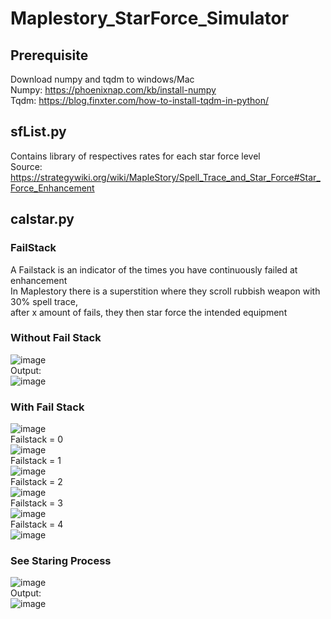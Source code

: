 # Maplestory_StarForce_Simulator

## Prerequisite
Download numpy and tqdm to windows/Mac <br/>
Numpy: https://phoenixnap.com/kb/install-numpy <br/>
Tqdm: https://blog.finxter.com/how-to-install-tqdm-in-python/ <br/>

## sfList.py 
Contains library of respectives rates for each star force level <br/>
Source: https://strategywiki.org/wiki/MapleStory/Spell_Trace_and_Star_Force#Star_Force_Enhancement

## calstar.py

### FailStack <br/>
A Failstack is an indicator of the times you have continuously failed at enhancement <br/>
In Maplestory there is a superstition where they scroll rubbish weapon with 30% spell trace,<br/>
after x amount of fails, they then star force the intended equipment <br/>

### Without Fail Stack
![image](https://user-images.githubusercontent.com/51332449/178011695-10ed2c72-b2ee-4d59-8aef-bf4a0250754d.png) <br/>
Output: <br/>
![image](https://user-images.githubusercontent.com/51332449/178011936-3e9acacc-8ca6-4735-8a16-8df0fdb8b478.png)<br/>

### With Fail Stack
![image](https://user-images.githubusercontent.com/51332449/178013216-286d1265-8309-4421-855d-c7c3a979e518.png)<br/>
Failstack = 0 <br/>
![image](https://user-images.githubusercontent.com/51332449/178012436-e6154cbb-b6ff-480d-a26d-3fed90988249.png)<br/>
Failstack = 1 <br/>
![image](https://user-images.githubusercontent.com/51332449/178012568-c3031f8f-3d93-4886-818b-e04ffa79a943.png)<br/>
Failstack = 2 <br/>
![image](https://user-images.githubusercontent.com/51332449/178012723-abbe3de6-af80-49ff-991b-b31fc7074aab.png)<br/>
Failstack = 3 <br/>
![image](https://user-images.githubusercontent.com/51332449/178012833-ae81139a-60fc-420a-ac9e-d684957bdba6.png)<br/>
Failstack = 4 <br/>
![image](https://user-images.githubusercontent.com/51332449/178012916-c7d7d679-ba97-4eee-9b91-72736975b68f.png)<br/>

### See Staring Process
![image](https://user-images.githubusercontent.com/51332449/178033251-ea323ab1-6155-4c8c-a545-909c7c56004e.png)<br/>
Output: <br/>
![image](https://user-images.githubusercontent.com/51332449/178033411-b548b871-8ce3-4cba-a2dc-8de762339972.png)<br/>



